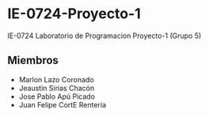 # IE-0724-Proyecto-1

IE-0724 Laboratorio de Programacion Proyecto-1 (Grupo 5)

## Miembros

- Marlon Lazo Coronado
- Jeaustin Sirias Chacón
- Jose Pablo Apú Picado
- Juan Felipe CortE Rentería
